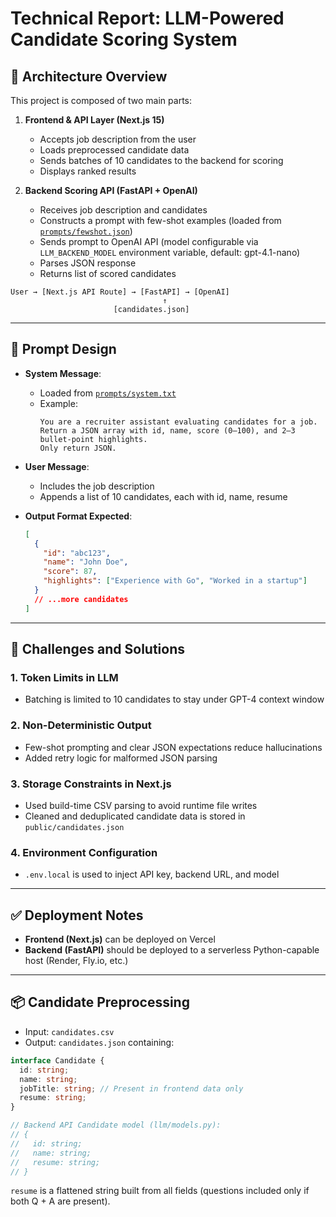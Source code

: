 # Technical Report: LLM-Powered Candidate Scoring System

## 🧭 Architecture Overview

This project is composed of two main parts:

1. **Frontend & API Layer (Next.js 15)**

   * Accepts job description from the user
   * Loads preprocessed candidate data
   * Sends batches of 10 candidates to the backend for scoring
   * Displays ranked results

2. **Backend Scoring API (FastAPI + OpenAI)**

   * Receives job description and candidates
   * Constructs a prompt with few-shot examples (loaded from [`prompts/fewshot.json`](llm/prompts/fewshot.json))
   * Sends prompt to OpenAI API (model configurable via `LLM_BACKEND_MODEL` environment variable, default: gpt-4.1-nano)
   * Parses JSON response
   * Returns list of scored candidates

```
User → [Next.js API Route] → [FastAPI] → [OpenAI]
                                  ↑
                       [candidates.json]
```

---

## 📐 Prompt Design

* **System Message**:

  - Loaded from [`prompts/system.txt`](llm/prompts/system.txt)
  - Example:
    ```
    You are a recruiter assistant evaluating candidates for a job.
    Return a JSON array with id, name, score (0–100), and 2–3 bullet-point highlights.
    Only return JSON.
    ```

* **User Message**:

  * Includes the job description
  * Appends a list of 10 candidates, each with id, name, resume

* **Output Format Expected**:

  ```json
  [
    {
      "id": "abc123",
      "name": "John Doe",
      "score": 87,
      "highlights": ["Experience with Go", "Worked in a startup"]
    }
    // ...more candidates
  ]
  ```

---

## 🔧 Challenges and Solutions

### 1. **Token Limits in LLM**

* Batching is limited to 10 candidates to stay under GPT-4 context window

### 2. **Non-Deterministic Output**

* Few-shot prompting and clear JSON expectations reduce hallucinations
* Added retry logic for malformed JSON parsing

### 3. **Storage Constraints in Next.js**

* Used build-time CSV parsing to avoid runtime file writes
* Cleaned and deduplicated candidate data is stored in `public/candidates.json`

### 4. **Environment Configuration**

* `.env.local` is used to inject API key, backend URL, and model

---

## ✅ Deployment Notes

* **Frontend (Next.js)** can be deployed on Vercel
* **Backend (FastAPI)** should be deployed to a serverless Python-capable host (Render, Fly.io, etc.)

---

## 📦 Candidate Preprocessing

* Input: `candidates.csv`
* Output: `candidates.json` containing:

```ts
interface Candidate {
  id: string;
  name: string;
  jobTitle: string; // Present in frontend data only
  resume: string;
}

// Backend API Candidate model (llm/models.py):
// {
//   id: string;
//   name: string;
//   resume: string;
// }
```

`resume` is a flattened string built from all fields (questions included only if both Q + A are present).

